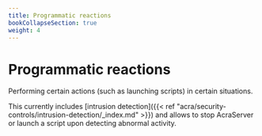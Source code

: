 ```yaml
---
title: Programmatic reactions
bookCollapseSection: true
weight: 4
---
```


# Programmatic reactions

Performing certain actions (such as launching scripts) in certain situations.

This currently includes [intrusion detection]({{< ref "acra/security-controls/intrusion-detection/_index.md" >}})
and allows to stop AcraServer or launch a script upon detecting abnormal activity.
